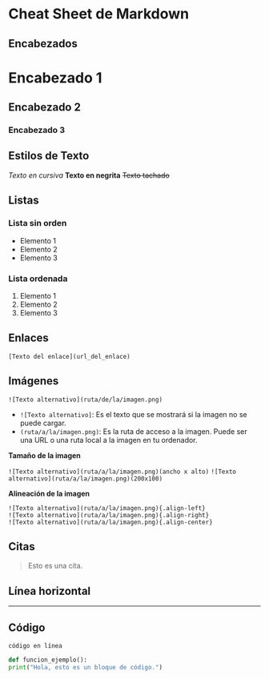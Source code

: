 # Cheat Sheet de Markdown

## Encabezados
# Encabezado 1
## Encabezado 2
### Encabezado 3

## Estilos de Texto
*Texto en cursiva*
**Texto en negrita**
~~Texto tachado~~

## Listas
### Lista sin orden
- Elemento 1
- Elemento 2
- Elemento 3

### Lista ordenada
1. Elemento 1
2. Elemento 2
3. Elemento 3

## Enlaces
`[Texto del enlace](url_del_enlace)`

## Imágenes
`![Texto alternativo](ruta/de/la/imagen.png)`
- `![Texto alternativo]`: Es el texto que se mostrará si la imagen no se puede cargar.
- `(ruta/a/la/imagen.png)`: Es la ruta de acceso a la imagen. Puede ser una URL o una ruta local a la imagen en tu ordenador.   

**Tamaño de la imagen**  

`![Texto alternativo](ruta/a/la/imagen.png)(ancho x alto)`
`![Texto alternativo](ruta/a/la/imagen.png)(200x100)` 

**Alineación de la imagen**  

`![Texto alternativo](ruta/a/la/imagen.png){.align-left}`  
`![Texto alternativo](ruta/a/la/imagen.png){.align-right}`    
`![Texto alternativo](ruta/a/la/imagen.png){.align-center}`  

## Citas
> Esto es una cita.

## Línea horizontal
---

## Código
`código en línea`

```python
def funcion_ejemplo():
print("Hola, esto es un bloque de código.")
```